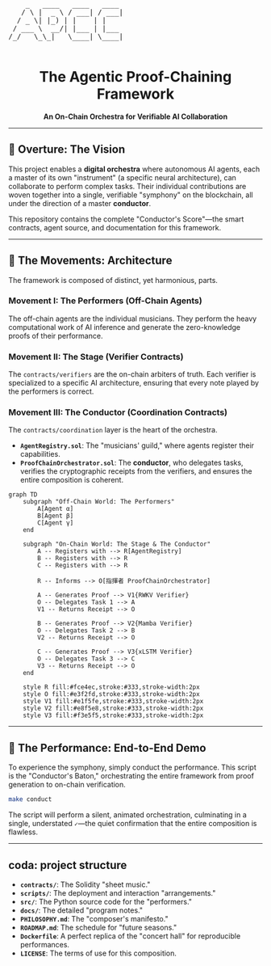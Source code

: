 <p align="center">
  <pre>
    _   ____   ____   ____
   / \ |  _ \ / ___| / ___|
  / _ \| |_) | |    | |
 / ___ \  __/| |___ | |___
/_/   \_\_|   \____| \____|
  </pre>
</p>
<h1 align="center">The Agentic Proof-Chaining Framework</h1>
<p align="center">
  <strong>An On-Chain Orchestra for Verifiable AI Collaboration</strong>
</p>

---

## 🎼 Overture: The Vision

This project enables a **digital orchestra** where autonomous AI agents, each a master of its own "instrument" (a specific neural architecture), can collaborate to perform complex tasks. Their individual contributions are woven together into a single, verifiable "symphony" on the blockchain, all under the direction of a master **conductor**.

This repository contains the complete "Conductor's Score"—the smart contracts, agent source, and documentation for this framework.

---

## 📜 The Movements: Architecture

The framework is composed of distinct, yet harmonious, parts.

### **Movement I: The Performers (Off-Chain Agents)**
The off-chain agents are the individual musicians. They perform the heavy computational work of AI inference and generate the zero-knowledge proofs of their performance.

### **Movement II: The Stage (Verifier Contracts)**
The `contracts/verifiers` are the on-chain arbiters of truth. Each verifier is specialized to a specific AI architecture, ensuring that every note played by the performers is correct.

### **Movement III: The Conductor (Coordination Contracts)**
The `contracts/coordination` layer is the heart of the orchestra.
*   **`AgentRegistry.sol`**: The "musicians' guild," where agents register their capabilities.
*   **`ProofChainOrchestrator.sol`**: The **conductor**, who delegates tasks, verifies the cryptographic receipts from the verifiers, and ensures the entire composition is coherent.

```mermaid
graph TD
    subgraph "Off-Chain World: The Performers"
        A[Agent α]
        B[Agent β]
        C[Agent γ]
    end

    subgraph "On-Chain World: The Stage & The Conductor"
        A -- Registers with --> R[AgentRegistry]
        B -- Registers with --> R
        C -- Registers with --> R

        R -- Informs --> O[指揮者 ProofChainOrchestrator]

        A -- Generates Proof --> V1{RWKV Verifier}
        O -- Delegates Task 1 --> A
        V1 -- Returns Receipt --> O

        B -- Generates Proof --> V2{Mamba Verifier}
        O -- Delegates Task 2 --> B
        V2 -- Returns Receipt --> O

        C -- Generates Proof --> V3{xLSTM Verifier}
        O -- Delegates Task 3 --> C
        V3 -- Returns Receipt --> O
    end
    
    style R fill:#fce4ec,stroke:#333,stroke-width:2px
    style O fill:#e3f2fd,stroke:#333,stroke-width:2px
    style V1 fill:#e1f5fe,stroke:#333,stroke-width:2px
    style V2 fill:#e8f5e8,stroke:#333,stroke-width:2px
    style V3 fill:#f3e5f5,stroke:#333,stroke-width:2px
```

---

## 🎻 The Performance: End-to-End Demo

To experience the symphony, simply conduct the performance. This script is the "Conductor's Baton," orchestrating the entire framework from proof generation to on-chain verification.

```bash
make conduct
```

The script will perform a silent, animated orchestration, culminating in a single, understated `✓`—the quiet confirmation that the entire composition is flawless.

---

##  coda: project structure

*   **`contracts/`**: The Solidity "sheet music."
*   **`scripts/`**: The deployment and interaction "arrangements."
*   **`src/`**: The Python source code for the "performers."
*   **`docs/`**: The detailed "program notes."
*   **`PHILOSOPHY.md`**: The "composer's manifesto."
*   **`ROADMAP.md`**: The schedule for "future seasons."
*   **`Dockerfile`**: A perfect replica of the "concert hall" for reproducible performances.
*   **`LICENSE`**: The terms of use for this composition.